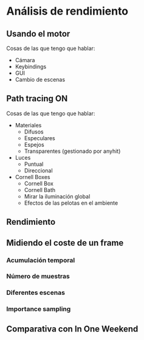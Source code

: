 # Análisis de rendimiento

## Usando el motor

Cosas de las que tengo que hablar:

- Cámara
- Keybindings
- GUI
- Cambio de escenas

## Path tracing ON

Cosas de las que tengo que hablar:

- Materiales
  - Difusos
  - Especulares
  - Espejos
  - Transparentes (gestionado por anyhit)
- Luces
  - Puntual
  - Direccional
- Cornell Boxes
  - Cornell Box
  - Cornell Bath
  - Mirar la iluminación global
  - Efectos de las pelotas en el ambiente


## Rendimiento

## Midiendo el coste de un frame
### Acumulación temporal
### Número de muestras
### Diferentes escenas
### Importance sampling

## Comparativa con In One Weekend